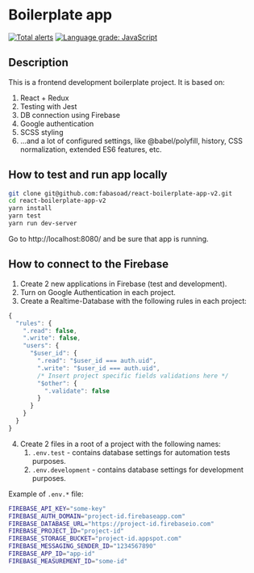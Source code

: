# Boilerplate app
[![Total alerts](https://img.shields.io/lgtm/alerts/g/fabasoad/react-boilerplate-app-v2.svg?logo=lgtm&logoWidth=18)](https://lgtm.com/projects/g/fabasoad/react-boilerplate-app-v2/alerts/) [![Language grade: JavaScript](https://img.shields.io/lgtm/grade/javascript/g/fabasoad/react-boilerplate-app-v2.svg?logo=lgtm&logoWidth=18)](https://lgtm.com/projects/g/fabasoad/react-boilerplate-app-v2/context:javascript)
## Description
This is a frontend development boilerplate project. It is based on:
1. React + Redux
2. Testing with Jest
3. DB connection using Firebase
4. Google authentication
5. SCSS styling
6. ...and a lot of configured settings, like @babel/polyfill, history, CSS normalization, extended ES6 features, etc.
## How to test and run app locally
```bash
git clone git@github.com:fabasoad/react-boilerplate-app-v2.git
cd react-boilerplate-app-v2
yarn install
yarn test
yarn run dev-server
```
Go to http://localhost:8080/ and be sure that app is running.
## How to connect to the Firebase
1. Create 2 new applications in Firebase (test and development).
2. Turn on Google Authentication in each project.
3. Create a Realtime-Database with the following rules in each project:
```javascript
{
  "rules": {
    ".read": false,
    ".write": false,
    "users": {
      "$user_id": {
        ".read": "$user_id === auth.uid",
        ".write": "$user_id === auth.uid",
        /* Insert project specific fields validations here */
        "$other": {
          ".validate": false
        }
      }
    }
  }
}
```
4. Create 2 files in a root of a project with the following names:
    1. `.env.test` - contains database settings for automation tests purposes.
    2. `.env.development` - contains database settings for development purposes.

Example of `.env.*` file:
```bash
FIREBASE_API_KEY="some-key"
FIREBASE_AUTH_DOMAIN="project-id.firebaseapp.com"
FIREBASE_DATABASE_URL="https://project-id.firebaseio.com"
FIREBASE_PROJECT_ID="project-id"
FIREBASE_STORAGE_BUCKET="project-id.appspot.com"
FIREBASE_MESSAGING_SENDER_ID="1234567890"
FIREBASE_APP_ID="app-id"
FIREBASE_MEASUREMENT_ID="some-id"
```
